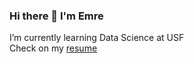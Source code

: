 ### Hi there 👋 I'm Emre 
I’m currently learning Data Science at USF <br>
Check on my [resume](https://www.okcular.com.tr/resources/Emre_Okcular-CV.pdf)

<!--
**emreokcular/emreokcular** is a ✨ _special_ ✨ repository because its `README.md` (this file) appears on your GitHub profile.

Here are some ideas to get you started:

- 🔭 I’m currently working on ...
- 🌱 I’m currently learning ...
- 👯 I’m looking to collaborate on ...
- 🤔 I’m looking for help with ...
- 💬 Ask me about ...
- 📫 How to reach me: ...
- 😄 Pronouns: ...
- ⚡ Fun fact: ...
-->
